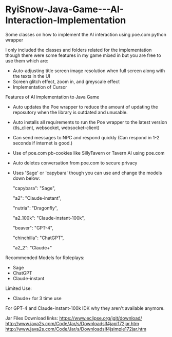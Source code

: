 # RyiSnow-Java-Game---AI-Interaction-Implementation
Some classes on how to implement the AI interaction using poe.com python wrapper

I only included the classes and folders related for the implementation though there were some features in my game mixed in but you are free to use them which are:
- Auto-adjusting title screen image resolution when full screen along with the texts in the UI
- Screen glitch effect, zoom in, and greyscale effect
- Implementation of Cursor

Features of AI implementation to Java Game
- Auto updates the Poe wrapper to reduce the amount of updating the reposutory when the library is outdated and unusable.
- Auto installs all requirements to run the Poe wrapper to the latest version (tls_client, websocket, websocket-client)
- Can send messages to NPC and respond quickly (Can respond in 1-2 seconds if internet is good.)
- Use of poe.com pb-cookies like SillyTavern or Tavern AI using poe.com
- Auto deletes conversation from poe.com to secure privacy
- Uses 'Sage' or 'capybara' though you can use and change the models down below:
  
  "capybara": "Sage",
  
  "a2": "Claude-instant",
  
  "nutria": "Dragonfly",
  
  "a2_100k": "Claude-instant-100k",
  
  "beaver": "GPT-4",
  
  "chinchilla": "ChatGPT",
  
  "a2_2": "Claude+"

Recommended Models for Roleplays: 
- Sage
- ChatGPT
- Claude-instant

Limited Use: 
- Claude+ for 3 time use

For GPT-4 and Claude-instant-100k IDK why they aren't available anymore.


Jar Files Download links:
https://www.eclipse.org/jgit/download/
http://www.java2s.com/Code/Jar/s/Downloadslf4japi172jar.htm
http://www.java2s.com/Code/Jar/s/Downloadslf4jsimple172jar.htm

